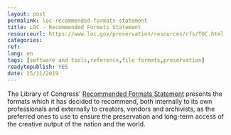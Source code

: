 ```yaml
---
layout: post 
permalink: loc-recommended-formats-statement
title: LOC - Recommended Formats Statement
resourceurl: https://www.loc.gov/preservation/resources/rfs/TOC.html
categories: 
ref: 
lang: en
tags: [software and tools,reference,file formats,preservation]
readytopublish: YES
date: 25/11/2019
---
```

The Library of Congress' [Recommended Formats Statement](https://www.loc.gov/preservation/resources/rfs/TOC.html) presents the formats which it has decided to recommend, both internally to its own professionals and externally to creators, vendors and archivists, as the preferred ones to use to ensure the preservation and long-term access of the creative output of the nation and the world.